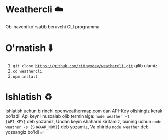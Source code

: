 # Weathercli ☁️
Ob-havoni ko'rsatib beruvchi CLI programma

# O'rnatish ⬇️
1. <code>git clone https://github.com/ritnyxdev/weathercli.git</code> qilib olamiz
2. <code>cd weathercli</code>
3. <code>npm install</code>

# Ishlatish ♻️

Ishlatish uchun birinchi openweathermap.com dan API-Key olishingiz kerak bo'ladi!
Api keyni nusxalab olib terminalga:
<code>node weather -t [API_KEY]</code> deb yozamiz,
Undan keyin shaharni kiritamiz, buning uchun <code>node weather -s [SHAXAR_NOMI]</code> deb yozamiz,
Va ohirida <code>node weather</code> deb yozsangiz bo'ldi ✅
